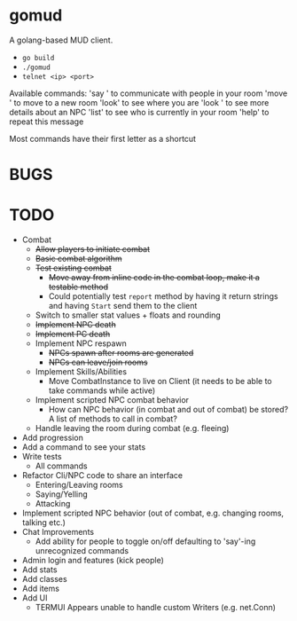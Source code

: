 # gomud

A golang-based MUD client.
* `go build`
* `./gomud`
* `telnet <ip> <port>`

Available commands:
'say <message>' to communicate with people in your room
'move <exit key>' to move to a new room
'look' to see where you are
'look <npc name>' to see more details about an NPC
'list' to see who is currently in your room
'help' to repeat this message

Most commands have their first letter as a shortcut

# BUGS

# TODO

* Combat
  * ~~Allow players to initiate combat~~
  * ~~Basic combat algorithm~~
  * ~~Test existing combat~~
    * ~~Move away from inline code in the combat loop, make it a testable method~~
    * Could potentially test `report` method by having it return strings and having `Start` send them to the client
  * Switch to smaller stat values + floats and rounding
  * ~~Implement NPC death~~
  * ~~Implement PC death~~
  * Implement NPC respawn
    * ~~NPCs spawn after rooms are generated~~
    * ~~NPCs can leave/join rooms~~
  * Implement Skills/Abilities
    * Move CombatInstance to live on Client (it needs to be able to take commands while active)
  * Implement scripted NPC combat behavior
    * How can NPC behavior (in combat and out of combat) be stored? A list of methods to call in combat?
  * Handle leaving the room during combat (e.g. fleeing)
* Add progression
* Add a command to see your stats
* Write tests
  * All commands
* Refactor Cli/NPC code to share an interface
  * Entering/Leaving rooms
  * Saying/Yelling
  * Attacking
* Implement scripted NPC behavior (out of combat, e.g. changing rooms, talking etc.)
* Chat Improvements
  * Add ability for people to toggle on/off defaulting to 'say'-ing unrecognized commands
* Admin login and features (kick people)
* Add stats
* Add classes
* Add items
* Add UI
  * TERMUI Appears unable to handle custom Writers (e.g. net.Conn)
